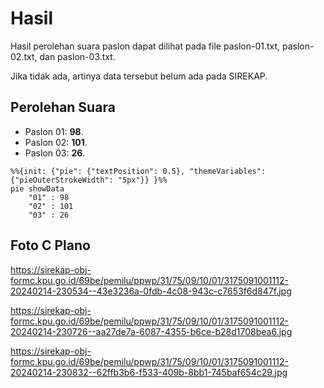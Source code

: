 # Hasil

Hasil perolehan suara paslon dapat dilihat pada file paslon-01.txt, paslon-02.txt, dan paslon-03.txt.

Jika tidak ada, artinya data tersebut belum ada pada SIREKAP.

## Perolehan Suara

 * Paslon 01: **98**.
 * Paslon 02: **101**.
 * Paslon 03: **26**.

```mermaid
%%{init: {"pie": {"textPosition": 0.5}, "themeVariables": {"pieOuterStrokeWidth": "5px"}} }%%
pie showData
    "01" : 98
    "02" : 101
    "03" : 26
```
## Foto C Plano

https://sirekap-obj-formc.kpu.go.id/69be/pemilu/ppwp/31/75/09/10/01/3175091001112-20240214-230534--43e3236a-0fdb-4c08-943c-c7653f6d847f.jpg

https://sirekap-obj-formc.kpu.go.id/69be/pemilu/ppwp/31/75/09/10/01/3175091001112-20240214-230726--aa27de7a-6087-4355-b6ce-b28d1708bea6.jpg

https://sirekap-obj-formc.kpu.go.id/69be/pemilu/ppwp/31/75/09/10/01/3175091001112-20240214-230832--62ffb3b6-f533-409b-8bb1-745baf654c29.jpg
